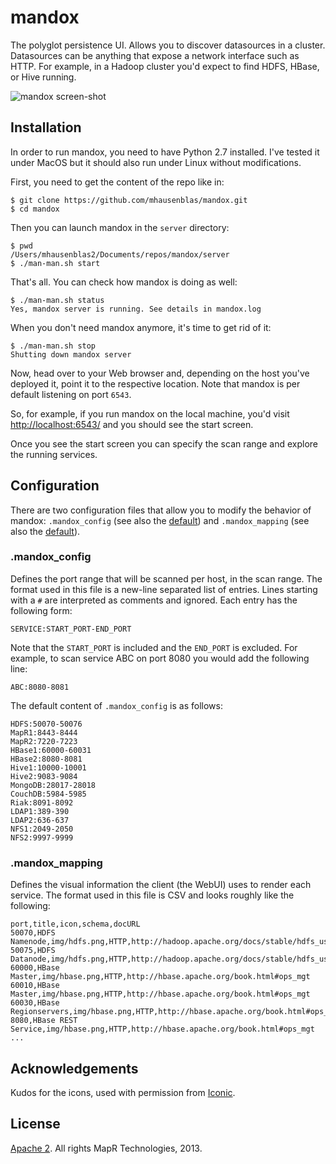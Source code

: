 # mandox

The polyglot persistence UI. Allows you to discover datasources in a 
cluster. Datasources can be anything that expose a network interface such as
HTTP. For example, in a Hadoop cluster you'd expect to find HDFS, HBase, or
Hive running.

![mandox screen-shot](https://dl.dropboxusercontent.com/u/10436738/tmp/mandox-screen-shot-0.png "mandox screen-shot")

## Installation

In order to run mandox, you need to have Python 2.7 installed. I've tested it 
under MacOS but it should also run under Linux without modifications.

First, you need to get the content of the repo like in:

	$ git clone https://github.com/mhausenblas/mandox.git
	$ cd mandox
	
Then you can launch mandox in the `server` directory:

	$ pwd
	/Users/mhausenblas2/Documents/repos/mandox/server
	$ ./man-man.sh start
	
That's all. You can check how mandox is doing as well:

	$ ./man-man.sh status
	Yes, mandox server is running. See details in mandox.log
	
When you don't need mandox anymore, it's time to get rid of it:

	$ ./man-man.sh stop
	Shutting down mandox server

Now, head over to your Web browser and, depending on the host you've deployed it,
point it to the respective location. Note that mandox is per default listening 
on port `6543`. 

So, for example, if you run mandox on the local machine, you'd visit 
[http://localhost:6543/](http://localhost:6543/) and you should see the start screen.

Once you see the start screen you can specify the scan range and explore the
running services.

## Configuration

There are two configuration files that allow you to modify the behavior
of mandox: `.mandox_config` (see also the [default](https://github.com/mhausenblas/mandox/blob/master/server/.mandox_config)) 
and `.mandox_mapping` (see also the [default](https://github.com/mhausenblas/mandox/blob/master/server/.mandox_mapping)).

### .mandox_config

Defines the port range that will be scanned per host, in the scan range. 
The format used in this file is a new-line separated list of entries. 
Lines starting with a `#` are interpreted as comments and ignored. 
Each entry has the following form:

	SERVICE:START_PORT-END_PORT

Note that the `START_PORT` is included and the `END_PORT` is excluded. For 
example, to scan service ABC on port 8080 you would add the following line:
 
	ABC:8080-8081

The default content of `.mandox_config` is as follows:

	HDFS:50070-50076
	MapR1:8443-8444
	MapR2:7220-7223
	HBase1:60000-60031
	HBase2:8080-8081
	Hive1:10000-10001
	Hive2:9083-9084
	MongoDB:28017-28018
	CouchDB:5984-5985
	Riak:8091-8092
	LDAP1:389-390
	LDAP2:636-637
	NFS1:2049-2050
	NFS2:9997-9999

### .mandox_mapping

Defines the visual information the client (the WebUI) uses to render each
service. The format used in this file is CSV and looks roughly like the following:

	port,title,icon,schema,docURL
	50070,HDFS Namenode,img/hdfs.png,HTTP,http://hadoop.apache.org/docs/stable/hdfs_user_guide.html
	50075,HDFS Datanode,img/hdfs.png,HTTP,http://hadoop.apache.org/docs/stable/hdfs_user_guide.html
	60000,HBase Master,img/hbase.png,HTTP,http://hbase.apache.org/book.html#ops_mgt
	60010,HBase Master,img/hbase.png,HTTP,http://hbase.apache.org/book.html#ops_mgt
	60030,HBase Regionservers,img/hbase.png,HTTP,http://hbase.apache.org/book.html#ops_mgt
	8080,HBase REST Service,img/hbase.png,HTTP,http://hbase.apache.org/book.html#ops_mgt
	...

## Acknowledgements	

Kudos for the icons, used with permission from [Iconic](http://somerandomdude.com/work/iconic/).

## License

[Apache 2](http://www.apache.org/licenses/LICENSE-2.0.html). All rights
MapR Technologies, 2013.